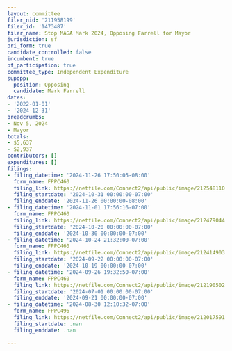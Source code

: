```yaml
---
layout: committee
filer_nid: '211958199'
filer_id: '1473487'
filer_name: Stop MAGA Mark 2024, Opposing Farrell for Mayor
jurisdiction: sf
pri_form: true
candidate_controlled: false
incumbent: true
pf_participation: true
committee_type: Independent Expenditure
supopp:
  position: Opposing
  candidate: Mark Farrell
dates:
- '2022-01-01'
- '2024-12-31'
breadcrumbs:
- Nov 5, 2024
- Mayor
totals:
- $5,637
- $2,937
contributors: []
expenditures: []
filings:
- filing_datetime: '2024-11-26 17:50:05-08:00'
  form_name: FPPC460
  filing_link: https://netfile.com/Connect2/api/public/image/212548110
  filing_startdate: '2024-10-31 00:00:00-07:00'
  filing_enddate: '2024-11-26 00:00:00-08:00'
- filing_datetime: '2024-11-01 17:56:16-07:00'
  form_name: FPPC460
  filing_link: https://netfile.com/Connect2/api/public/image/212479044
  filing_startdate: '2024-10-20 00:00:00-07:00'
  filing_enddate: '2024-10-30 00:00:00-07:00'
- filing_datetime: '2024-10-24 21:32:00-07:00'
  form_name: FPPC460
  filing_link: https://netfile.com/Connect2/api/public/image/212414903
  filing_startdate: '2024-09-22 00:00:00-07:00'
  filing_enddate: '2024-10-19 00:00:00-07:00'
- filing_datetime: '2024-09-26 19:32:50-07:00'
  form_name: FPPC460
  filing_link: https://netfile.com/Connect2/api/public/image/212190502
  filing_startdate: '2024-07-01 00:00:00-07:00'
  filing_enddate: '2024-09-21 00:00:00-07:00'
- filing_datetime: '2024-08-30 12:10:32-07:00'
  form_name: FPPC496
  filing_link: https://netfile.com/Connect2/api/public/image/212017591
  filing_startdate: .nan
  filing_enddate: .nan

---
```

